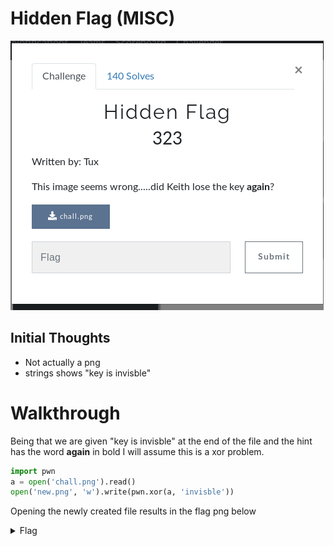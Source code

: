 # Hidden Flag (MISC)

![Title](images/title.png)

## Initial Thoughts

* Not actually a png
* strings shows "key is invisble"

# Walkthrough

Being that we are given "key is invisble" at the end of the file and the hint has the word __again__ in bold I will assume this is a xor problem. 

```python
import pwn
a = open('chall.png').read()
open('new.png', 'w').write(pwn.xor(a, 'invisble'))
```

Opening the newly created file results in the flag png below

<details>
	<summary>Flag</summary>

![Flag](images/flag.png)
</details>